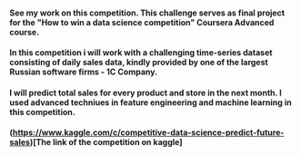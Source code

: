 #### See my work on this competition. This challenge serves as final project for the "How to win a data science competition" Coursera Advanced course.

#### In this competition i will work with a challenging time-series dataset consisting of daily sales data, kindly provided by one of the largest Russian software firms - 1C Company. 

#### I will predict total sales for every product and store in the next month. I used advanced techniues in feature engineering and machine learning in this competition.
#### (https://www.kaggle.com/c/competitive-data-science-predict-future-sales)[The link of the competition on kaggle]
